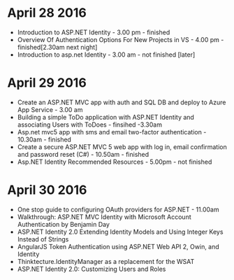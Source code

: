 # April 28 2016

- Introduction to ASP.NET Identity - 3.00 pm - finished
- Overview Of Authentication Options For New Projects in VS - 4.00 pm - finished[2.30am next night]
- Introduction to asp.net Identity - 3.00 am - not finished [later]

# April 29 2016

- Create an ASP.NET MVC app with auth and SQL DB and deploy to Azure App Service - 3.00 am
- Building a simple ToDo application with ASP.NET Identity and associating Users with ToDoes - finsihed -3.30am
- Asp.net mvc5 app with sms and email two-factor authentication - 10.30am - finished
- Create a secure ASP.NET MVC 5 web app with log in, email confirmation and password reset (C#) - 10.50am - finished
- Asp.NET Identity Recommended Resources - 5.00pm - not finished

# April 30 2016

- One stop guide to configuring OAuth providers for ASP.NET - 11.00am
- Walkthrough: ASP.NET MVC Identity with Microsoft Account Authentication by Benjamin Day
- ASP.NET Identity 2.0 Extending Identity Models and Using Integer Keys Instead of Strings 
- AngularJS Token Authentication using ASP.NET Web API 2, Owin, and Identity
- Thinktecture.IdentityManager as a replacement for the WSAT
- ASP.NET Identity 2.0: Customizing Users and Roles
